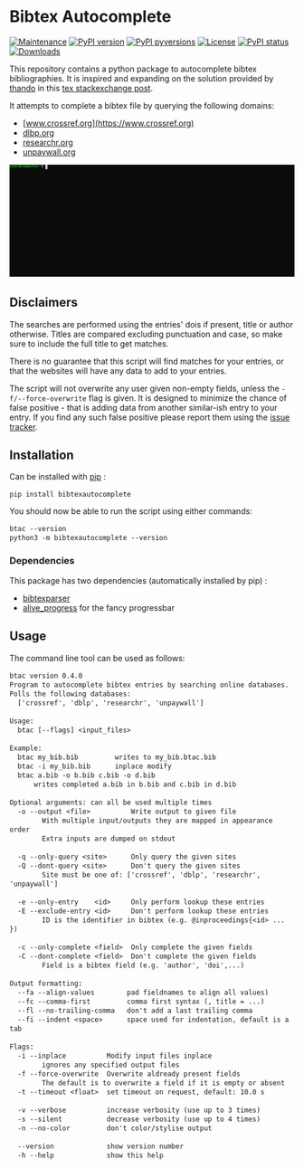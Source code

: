 # Bibtex Autocomplete

[![Maintenance](https://img.shields.io/badge/Maintained%3F-yes-brightgreen.svg)](https://github.com/dlesbre/bibtex-autocomplete/graphs/commit-activity)
[![PyPI version](https://img.shields.io/pypi/v/bibtexautocomplete.svg)](https://pypi.python.org/pypi/bibtexautocomplete/)
[![PyPI pyversions](https://img.shields.io/pypi/pyversions/bibtexautocomplete.svg)](https://pypi.python.org/pypi/bibtexautocomplete/)
[![License](https://img.shields.io/pypi/l/bibtexautocomplete.svg)](https://github.com/dlesbre/bibtex-autocomplete/blob/master/LICENSE)
[![PyPI status](https://img.shields.io/pypi/status/bibtexautocomplete.svg)](https://pypi.python.org/pypi/bibtexautocomplete/)
[![Downloads](https://pepy.tech/badge/bibtexautocomplete)](https://pepy.tech/project/bibtexautocomplete)


This repository contains a python package to autocomplete bibtex bibliographies.
It is inspired and expanding on the solution provided by [thando](https://tex.stackexchange.com/users/182467/thando) in this [tex stackexchange post](https://tex.stackexchange.com/questions/6810/automatically-adding-doi-fields-to-a-hand-made-bibliography).

It attempts to complete a bibtex file by querying the following domains:
- [www.crossref.org](https://www.crossref.org)
- [dlbp.org](https://dlbp.org)
- [researchr.org](https://researchr.org/)
- [unpaywall.org](https://unpaywall.org/)

![demo](./imgs/demo.svg)

## Disclaimers

The searches are performed using the entries' dois if present, title or author otherwise. Titles are compared excluding punctuation and case, so make sure to include the full title to get matches.

There is no guarantee that this script will find matches for your entries, or that the websites will have any data to add to your entries.

The script will not overwrite any user given non-empty fields, unless the `-f/--force-overwrite` flag is given. It is designed to minimize the chance of false positive - that is adding data from another similar-ish entry to your entry. If you find any such false positive please report them using the [issue tracker](https://github.com/dlesbre/bibtex-autocomplete/issues).


## Installation

Can be installed with [pip](https://pypi.org/project/pip/) :

```
pip install bibtexautocomplete
```

You should now be able to run the script using either commands:

```
btac --version
python3 -m bibtexautocomplete --version
```

### Dependencies

This package has two dependencies (automatically installed by pip) :

- [bibtexparser](https://bibtexparser.readthedocs.io/)
- [alive_progress](https://github.com/rsalmei/alive-progress) for the fancy progressbar

## Usage

The command line tool can be used as follows:

```
btac version 0.4.0
Program to autocomplete bibtex entries by searching online databases.
Polls the following databases:
  ['crossref', 'dblp', 'researchr', 'unpaywall']

Usage:
  btac [--flags] <input_files>

Example:
  btac my_bib.bib         writes to my_bib.btac.bib
  btac -i my_bib.bib      inplace modify
  btac a.bib -o b.bib c.bib -o d.bib
      writes completed a.bib in b.bib and c.bib in d.bib

Optional arguments: can all be used multiple times
  -o --output <file>          Write output to given file
        With multiple input/outputs they are mapped in appearance order
        Extra inputs are dumped on stdout

  -q --only-query <site>      Only query the given sites
  -Q --dont-query <site>      Don't query the given sites
        Site must be one of: ['crossref', 'dblp', 'researchr', 'unpaywall']

  -e --only-entry    <id>     Only perform lookup these entries
  -E --exclude-entry <id>     Don't perform lookup these entries
        ID is the identifier in bibtex (e.g. @inproceedings{<id> ... })

  -c --only-complete <field>  Only complete the given fields
  -C --dont-complete <field>  Don't complete the given fields
        Field is a bibtex field (e.g. 'author', 'doi',...)

Output formatting:
  --fa --align-values        pad fieldnames to align all values)
  --fc --comma-first         comma first syntax (, title = ...)
  --fl --no-trailing-comma   don't add a last trailing comma
  --fi --indent <space>      space used for indentation, default is a tab

Flags:
  -i --inplace          Modify input files inplace
        ignores any specified output files
  -f --force-overwrite  Overwrite aldready present fields
        The default is to overwrite a field if it is empty or absent
  -t --timeout <float>  set timeout on request, default: 10.0 s

  -v --verbose          increase verbosity (use up to 3 times)
  -s --silent           decrease verbosity (use up to 4 times)
  -n --no-color         don't color/stylise output

  --version             show version number
  -h --help             show this help
```
